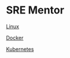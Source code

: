 # SRE Mentor

[Linux](SRE%20Mentor%201349a18f25f8805d88c6d6a545190f1c/Linux%201349a18f25f8807aaef4d7ae67e8b255.md)

[Docker](SRE%20Mentor%201349a18f25f8805d88c6d6a545190f1c/Docker%201389a18f25f88005ae3fc41079e53acd.md)

[Kubernetes](SRE%20Mentor%201349a18f25f8805d88c6d6a545190f1c/Kubernetes%201389a18f25f880249272cae51b0bee3a.md)